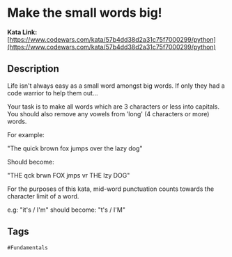 # Make the small words big!

**Kata Link:** [https://www.codewars.com/kata/57b4dd38d2a31c75f7000299/python](https://www.codewars.com/kata/57b4dd38d2a31c75f7000299/python)

## Description

Life isn't always easy as a small word amongst big words. If only they had a code warrior to help them out...

Your task is to make all words which are 3 characters or less into capitals. You should also remove any vowels from 'long' (4 characters or more) words.

For example:

"The quick brown fox jumps over the lazy dog"

Should become:

"THE qck brwn FOX jmps vr THE lzy DOG"

For the purposes of this kata, mid-word punctuation counts towards the character limit of a word.

e.g: "it's / I'm" should become: "t's / I'M"

## Tags

`#Fundamentals`